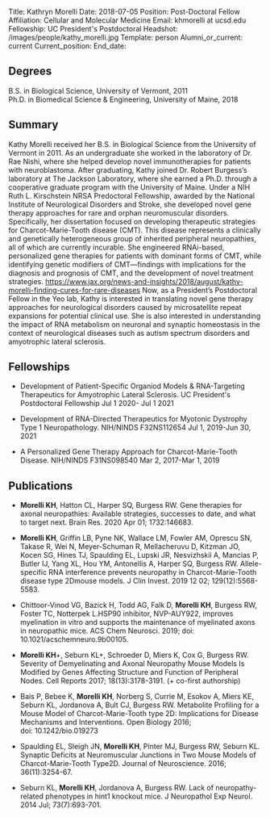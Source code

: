 Title: Kathryn Morelli
Date: 2018-07-05
Position: Post-Doctoral Fellow
Affiliation: Cellular and Molecular Medicine
Email: khmorelli at ucsd.edu
Fellowship: UC President's Postdoctoral
Headshot: /images/people/kathy_morelli.jpg
Template: person
Alumni_or_current: current
Current_position:
End_date: 

## Degrees
B.S. in Biological Science, University of Vermont, 2011   
Ph.D. in Biomedical Science & Engineering, University of Maine, 2018   



## Summary
Kathy Morelli received her B.S. in Biological Science from the University of Vermont in 2011. As an undergraduate she worked in the laboratory of Dr. Rae Nishi, where she helped develop novel immunotherapies for patients with neuroblastoma. After graduating, Kathy joined Dr. Robert Burgess’s laboratory at The Jackson Laboratory, where she earned a Ph.D. through a cooperative graduate program with the University of Maine. Under a NIH Ruth L. Kirschstein NRSA Predoctoral Fellowship, awarded by the National Institute of Neurological Disorders and Stroke, she developed novel gene therapy approaches for rare and orphan neuromuscular disorders. Specifically, her dissertation focused on developing therapeutic strategies for Charcot-Marie-Tooth disease (CMT). This disease represents a clinically and genetically heterogeneous group of inherited peripheral neuropathies, all of which are currently incurable. She engineered RNAi-based, personalized gene therapies for patients with dominant forms of CMT, while identifying genetic modifiers of CMT—findings with implications for the diagnosis and prognosis of CMT, and the development of novel treatment strategies. https://www.jax.org/news-and-insights/2018/august/kathy-morelli-finding-cures-for-rare-diseases Now, as a President’s Postdoctoral Fellow in the Yeo lab, Kathy is interested in translating novel gene therapy approaches for neurological disorders caused by microsatellite repeat expansions for potential clinical use. She is also interested in understanding the impact of RNA metabolism on neuronal and synaptic homeostasis in the context of neurological diseases such as autism spectrum disorders and amyotrophic lateral sclerosis.

## Fellowships
* Development of Patient-Specific Organiod Models & RNA-Targeting Therapeutics for Amyotrophic Lateral Sclerosis. UC President's Postdoctoral Fellowship Jul 1 2020- Jul 1 2021

* Development of RNA-Directed Therapeutics for Myotonic Dystrophy Type 1 Neuropathology. NIH/NINDS F32NS112654 Jul 1, 2019-Jun 30, 2021

* A Personalized Gene Therapy Approach for Charcot-Marie-Tooth Disease. NIH/NINDS F31NS098540 Mar 2, 2017-Mar 1, 2019

## Publications
* **Morelli KH**, Hatton CL, Harper SQ, Burgess RW. Gene therapies for axonal neuropathies: Available strategies, successes to date, and what to target next. Brain Res. 2020 Apr 01; 1732:146683.

* **Morelli KH**, Griffin LB, Pyne NK, Wallace LM, Fowler AM, Oprescu SN, Takase R, Wei N, Meyer-Schuman R, Mellacheruvu D, Kitzman JO, Kocen SG, Hines TJ, Spaulding EL, Lupski JR, Nesvizhskii A, Mancias P, Butler IJ, Yang XL, Hou YM, Antonellis A, Harper SQ, Burgess RW. Allele-specific RNA interference prevents neuropathy in Charcot-Marie-Tooth disease type 2Dmouse models. J Clin Invest. 2019 12 02; 129(12):5568-5583.

* Chittoor-Vinod VG, Bazick H, Todd AG, Falk D, **Morelli KH**, Burgess RW, Foster TC, Notterpek L.HSP90 inhibitor, NVP-AUY922, improves myelination in vitro and supports the maintenance of myelinated axons in neuropathic mice. ACS Chem Neurosci. 2019; doi: 10.1021/acschemneuro.9b00105.

* **Morelli KH**+, Seburn KL+, Schroeder D, Miers K, Cox G, Burgess RW. Severity of Demyelinating and Axonal Neuropathy Mouse Models Is Modified by Genes Affecting Structure and Function of Peripheral Nodes. Cell Reports 2017; 18(13):3178-3191.  (+ co-first authorship) 

* Bais P, Bebee K, **Morelli KH**, Norberg S, Currie M, Esokov A, Miers KE, Seburn KL, Jordanova A, Bult CJ, Burgess RW. Metabolite Profiling for a Mouse Model of Charcot-Marie-Tooth type 2D: Implications for Disease Mechanisms and Interventions. Open Biology 2016; doi: 10.1242/bio.019273

* Spaulding EL, Sleigh JN, **Morelli KH**, Pinter MJ, Burgess RW, Seburn KL. Synaptic Deficits at Neuromuscular Junctions in Two Mouse Models of Charcot-Marie-Tooth Type2D. Journal of Neuroscience. 2016; 36(11):3254-67.

* Seburn KL, **Morelli KH**, Jordanova A, Burgess RW. Lack of neuropathy-related phenotypes in hint1 knockout mice. J Neuropathol Exp Neurol. 2014 Jul; 73(7):693-701.
